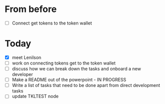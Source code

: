 # From before

- [ ] Connect get tokens to the token wallet

# Today

- [x] meet Lenilson
- [ ] work on connecting tokens get to the token wallet
- [ ] discuss how we can break down the tasks and onboard a new developer
- [ ] Make a README out of the powerpoint - IN PROGRESS
- [ ] Write a list of tasks that need to be done apart from direct development tasks 
- [ ] update TKLTEST node
